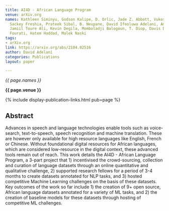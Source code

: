 ```yaml
---
title: AI4D - African Language Program
venue: arXiv.org
names: Kathleen Siminyu, Godson Kalipe, D. Orlic, Jade Z. Abbott, Vukosi Marivate,
  Sackey Freshia, Prateek Sibal, B. Neupane, David Ifeoluwa Adelani, Amelia Taylor,
  Jamiil Toure Ali, Kevin Degila, Momboladji Balogoun, T. Diop, Davis David, Chayma
  Fourati, Hatem Haddad, Malek Naski
tags:
- arXiv.org
link: https://arxiv.org/abs/2104.02516
author: David Adelani
categories: Publications
layout: paper

---
```


*{{ page.names }}*

**{{ page.venue }}**

{% include display-publication-links.html pub=page %}

## Abstract

Advances in speech and language technologies enable tools such as voice-search, text-to-speech, speech recognition and machine translation. These are however only available for high resource languages like English, French or Chinese. Without foundational digital resources for African languages, which are considered low-resource in the digital context, these advanced tools remain out of reach. This work details the AI4D - African Language Program, a 3-part project that 1) incentivised the crowd-sourcing, collection and curation of language datasets through an online quantitative and qualitative challenge, 2) supported research fellows for a period of 3-4 months to create datasets annotated for NLP tasks, and 3) hosted competitive Machine Learning challenges on the basis of these datasets. Key outcomes of the work so far include 1) the creation of 9+ open source, African language datasets annotated for a variety of ML tasks, and 2) the creation of baseline models for these datasets through hosting of competitive ML challenges.